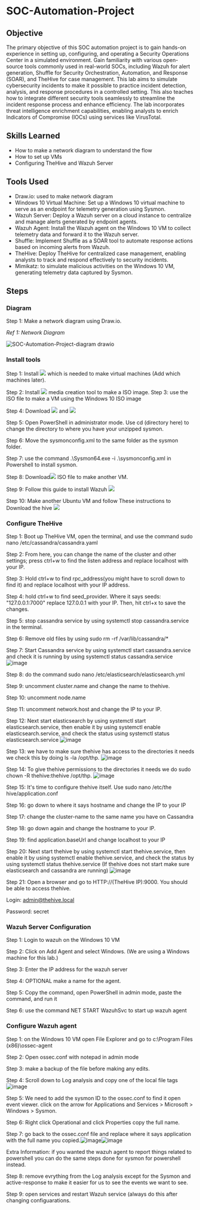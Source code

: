 # SOC-Automation-Project

## Objective

The primary objective of this SOC automation project is to gain hands-on experience in setting up, configuring, and operating a Security Operations Center in a simulated environment. Gain familiarity with various open-source tools commonly used in real-world SOCs, including Wazuh for alert generation, Shuffle for Security Orchestration, Automation, and Response (SOAR), and TheHive for case management. This lab aims to simulate cybersecurity incidents to make it possible to practice incident detection, analysis, and response procedures in a controlled setting. This also teaches how to integrate different security tools seamlessly to streamline the incident response process and enhance efficiency. The lab incorporates threat intelligence enrichment capabilities, enabling analysts to enrich Indicators of Compromise (IOCs) using services like VirusTotal.

## Skills Learned

- How to make a network diagram to understand the flow
- How to set up VMs
- Configuring TheHive and Wazuh Server
## Tools Used

- Draw.io: used to make network diagram
- Windows 10 Virtual Machine: Set up a Windows 10 virtual machine to serve as an endpoint for telemetry generation using Sysmon.
- Wazuh Server: Deploy a Wazuh server on a cloud instance to centralize and manage alerts generated by endpoint agents.
- Wazuh Agent: Install the Wazuh agent on the Windows 10 VM to collect telemetry data and forward it to the Wazuh server.
- Shuffle: Implement Shuffle as a SOAR tool to automate response actions based on incoming alerts from Wazuh.
- TheHive: Deploy TheHive for centralized case management, enabling analysts to track and respond effectively to security incidents.
- Mimikatz: to simulate malicious activities on the Windows 10 VM, generating telemetry data captured by Sysmon.

## Steps

### Diagram
Step 1: Make a network diagram using Draw.io.

*Ref 1: Network Diagram*

![SOC-Automation-Project-diagram drawio](https://github.com/Lowenmaxx/SOC-Automation-Project/assets/112909141/ffdc172d-ab63-4ce6-976f-038f4773cf66)


### Install tools

Step 1: Install
<a href="https://www.virtualbox.org/"><img src="https://img.shields.io/badge/-VirtualBox-183A61?style=for-the-badge&logo=virtualbox&logoColor=white" /></a> which is needed to make virtual machines (Add which machines later).

Step 2: Install
<a href="https://www.microsoft.com/en-us/software-download/windows10"><img src="https://img.shields.io/badge/-Windows%2010-0078D6?style=for-the-badge&logo=Windows&logoColor=white" /></a> media creation tool to make a ISO image.
Step 3: use the ISO file to make a VM using the Windows 10 ISO image

Step 4: Download
<a href="https://learn.microsoft.com/en-us/sysinternals/downloads/sysmon"><img src="https://img.shields.io/badge/-Sysmon-0078D4?style=for-the-badge&logo=Windows&logoColor=white" /></a> and
<a href="https://github.com/olafhartong/sysmon-modular/blob/master/sysmonconfig.xml"><img src="https://img.shields.io/badge/-Sysmon%20Modular-181717?style=for-the-badge&logo=github&logoColor=white" /></a>

Step 5: Open PowerShell in administrator mode. Use cd (directory here) to change the directory to where you have your unzipped sysmon.

Step 6: Move the sysmonconfig.xml to the same folder as the sysmon folder.

Step 7: use the command .\Sysmon64.exe -i .\sysmonconfig.xml in Powershell to install sysmon.

Step 8: Download<a href="https://ubuntu.com/download/desktop"><img src="https://img.shields.io/badge/-Ubuntu%20Desktop-E95420?style=for-the-badge&logo=ubuntu&logoColor=white" /></a> ISO file to make another VM.

Step 9: Follow this guide to install Wazuh <a href="https://www.youtube.com/watch?v=3CfjoCQmpo8"><img src="https://img.shields.io/badge/-YouTube-FF0000?style=for-the-badge&logo=youtube&logoColor=white" /></a>

Step 10: Make another Ubuntu VM and follow These instructions to Download the hive <a href="https://github.com/MyDFIR/SOC-Automation-Project/blob/main/TheHive-Install-Instructions"><img src="https://img.shields.io/badge/-TheHive-181717?style=for-the-badge&logo=github&logoColor=white" /></a>

### Configure TheHive

Step 1: Boot up TheHive VM, open the terminal, and use the command sudo nano /etc/cassandra/cassandra.yaml

Step 2: From here, you can change the name of the cluster and other settings; press ctrl+w to find the listen address and replace localhost with your IP.

Step 3: Hold ctrl+w to find rpc_address(you might have to scroll down to find it) and replace localhost with your IP address.

Step 4: hold ctrl+w to find seed_provider. Where it says seeds: "127.0.0.1:7000" replace 127.0.0.1 with your IP. Then, hit ctrl+x to save the changes.

Step 5: stop cassandra service by using systemctl stop cassandra.service in the terminal.

Step 6: Remove old files by using sudo rm -rf /var/lib/cassandra/*

Step 7: Start Cassandra service by using systemctl start cassandra.service and check it is running by using systemctl status cassandra.service ![image](https://github.com/Lowenmaxx/SOC-Automation-Project/assets/112909141/7ebea622-b7f6-44c0-955e-044da8d71f48)

Step 8: do the command sudo nano /etc/elasticsearch/elasticsearch.yml

Step 9: uncomment cluster.name and change the name to thehive.

Step 10: uncomment node.name

Step 11: uncomment network.host and change the IP to your IP. 

Step 12: Next start elasticsearch by using systemctl start elasticsearch.service, then enable it by using systemctl enable elasticsearch.service, and check the status using systemctl status elasticsearch.service ![image](https://github.com/Lowenmaxx/SOC-Automation-Project/assets/112909141/d468fcdc-a36b-48aa-9986-e6356631cbbb)


Step 13: we have to make sure thehive has access to the directories it needs we check this by doing ls -la /opt/thp. ![image](https://github.com/Lowenmaxx/SOC-Automation-Project/assets/112909141/1a0d53df-75c8-4918-9bd5-4eae0c77d948)

Step 14: To give thehive permissions to the directories it needs we do sudo chown -R thehive:thehive /opt/thp. ![image](https://github.com/Lowenmaxx/SOC-Automation-Project/assets/112909141/44aaecc4-45d9-4800-8d43-684217ccca33)

Step 15: It's time to configure thehive itself. Use sudo nano /etc/the hive/application.conf

Step 16: go down to where it says hostname and change the IP to your IP

Step 17: change the cluster-name to the same name you have on Cassandra

Step 18: go down again and change the hostname to your IP.

Step 19: find application.baseUrl and change localhost to your IP

Step 20: Next start thehive by using systemctl start thehive.service, then enable it by using systemctl enable thehive.service, and check the status by using systemctl status thehive.service (If thehive does not start make sure elasticsearch and cassandra are running) ![image](https://github.com/Lowenmaxx/SOC-Automation-Project/assets/112909141/c53772ad-1509-4cd2-99e2-798fa6b49212)

Step 21: Open a browser and go to HTTP://(TheHive IP):9000. You should be able to access thehive. 

Login: admin@thehive.local 

Password: secret

### Wazuh Server Configuration

Step 1: Login to wazuh on the Windows 10 VM

Step 2: Click on Add Agent and select Windows. (We are using a Windows machine for this lab.)

Step 3: Enter the IP address for the wazuh server

Step 4: OPTIONAL make a name for the agent.

Step 5: Copy the command, open PowerShell in admin mode, paste the command, and run it

Step 6: use the command NET START WazuhSvc to start up wazuh agent

### Configure Wazuh agent

Step 1: on the Windows 10 VM open File Explorer and go to c:\Program Files (x86)\ossec-agent

Step 2: Open ossec.conf with notepad in admin mode

Step 3: make a backup of the file before making any edits.

Step 4: Scroll down to Log analysis and copy one of the local file tags
![image](https://github.com/Lowenmaxx/SOC-Automation-Project/assets/112909141/9ea8c373-202f-4db8-bba4-f2316cd6bc01)

Step 5: We need to add the sysmon ID to the ossec.conf to find it open event viewer. click on the arrow for Applications and Services > Microsoft > Windows > Sysmon.

Step 6: Right click Operational and click Properties copy the full name.

Step 7: go back to the ossec.conf file and replace where it says application with the full name you copied.![image](https://github.com/Lowenmaxx/SOC-Automation-Project/assets/112909141/4179c43c-ec32-4998-9a32-b2449d2f9dd0)![image](https://github.com/Lowenmaxx/SOC-Automation-Project/assets/112909141/666cafe2-3b8a-40a3-ae59-056d24b5737d)

Extra Information: if you wanted the wazuh agent to report things related to powershell you can do the same steps done for sysmon for powershell instead.

Step 8: remove evrything from the Log analysis except for the Sysmon and active-response to make it easier for us to see the events we want to see.

Step 9: open services and restart Wazuh service (always do this after changing configuarations.
